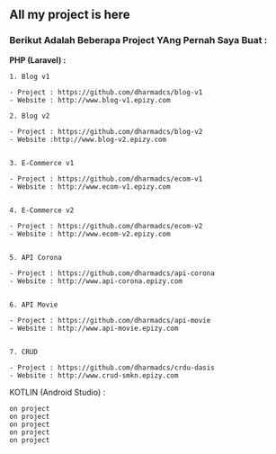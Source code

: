 ## All my project is here

### Berikut Adalah Beberapa Project YAng Pernah Saya Buat :


**PHP (Laravel) :**

    1. Blog v1

    - Project : https://github.com/dharmadcs/blog-v1
    - Website : http://www.blog-v1.epizy.com

    2. Blog v2

    - Project : https://github.com/dharmadcs/blog-v2
    - Website :http://www.blog-v2.epizy.com


    3. E-Commerce v1

    - Project : https://github.com/dharmadcs/ecom-v1
    - Website : http://www.ecom-v1.epizy.com


    4. E-Commerce v2

    - Project : https://github.com/dharmadcs/ecom-v2
    - Website : http://www.ecom-v2.epizy.com


    5. API Corona

    - Project : https://github.com/dharmadcs/api-corona
    - Website : http://www.api-corona.epizy.com


    6. API Movie

    - Project : https://github.com/dharmadcs/api-movie
    - Website : http://www.api-movie.epizy.com


    7. CRUD

    - Project : https://github.com/dharmadcs/crdu-dasis
    - Website : http://www.crud-smkn.epizy.com


KOTLIN (Android Studio) :

    on project
    on project
    on project
    on project
    on project
